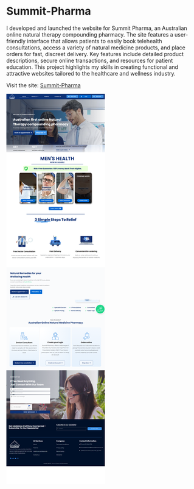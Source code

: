 # Summit-Pharma
I developed and launched the website for Summit Pharma, an Australian online natural therapy compounding pharmacy. The site features a user-friendly interface that allows patients to easily book telehealth consultations, access a variety of natural medicine products, and place orders for fast, discreet delivery. Key features include detailed product descriptions, secure online transactions, and resources for patient education. This project highlights my skills in creating functional and attractive websites tailored to the healthcare and wellness industry.

Visit the site: [Summit-Pharma](https://summitpharma.com.au/)





![project img](https://github.com/AryanBhatt01/Summit-Pharma/blob/main/pro5.png)
